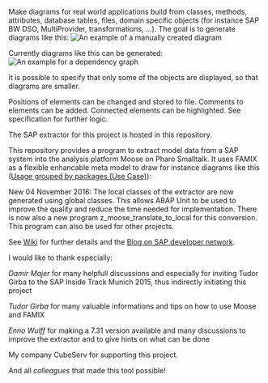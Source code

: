 Make diagrams for real world applications build from classes, methods, attributes, database tables, files, domain specific objects (for instance SAP BW DSO, MultiProvider, transformations, ...). The goal is to generate diagrams like this:
![An example of a manually created diagram](https://github.com/RainerWinkler/Moose-FAMIX-SAP-Extractor/blob/master/wiki_pictures/DemoApplication2.png)

Currently diagrams like this can be generated:
![An example for a dependency graph](https://github.com/RainerWinkler/Moose-Diagram/raw/master/ExampleDiagram.png)

It is possible to specify that only some of the objects are displayed, so that diagrams are smaller.

Positions of elements can be changed and stored to file. Comments to elements can be added. Connected elements can be highlighted. See specification for further logic.

The SAP extractor for this project is hosted in this repository.

This repository provides a program to extract model data from a SAP system into the analysis platform Moose on Pharo Smalltalk. It uses FAMIX as a flexible enhancable meta model to draw for instance diagrams like this ([Usage grouped by packages (Use Case)](https://github.com/RainerWinkler/Moose-FAMIX-SAP-Extractor/wiki/Usage-grouped-in-packages-(Use-Case))): 

New 04 November 2016: The local classes of the extractor are now generated using global classes. This allows ABAP Unit to be used to improve the quality and reduce the time needed for implementation. There is now also a new program z_moose_translate_to_local for this conversion. This program can also be used for other projects.

See [Wiki](https://github.com/RainerWinkler/Moose-FAMIX-SAP-Extractor/wiki) for further details and the [Blog on SAP developer network](https://scn.sap.com/community/abap/custom-code-management/blog/2016/03/13/solving-sap-problems-without-reading-code--extract-a-famix-model-to-moose).

I would like to thank especially:

*Damir Majer* for many helpfull discussions and especially for inviting Tudor Girba to the SAP Inside Track Munich 2015, thus indirectly initiating this project

*Tudor Girba* for many valuable informations and tips on how to use Moose and FAMIX

*Enno Wulff* for making a 7.31 version available and many discussions to improve the extractor and to give hints on what can be done

My company CubeServ for supporting this project.

And all *colleagues* that made this tool possible!
